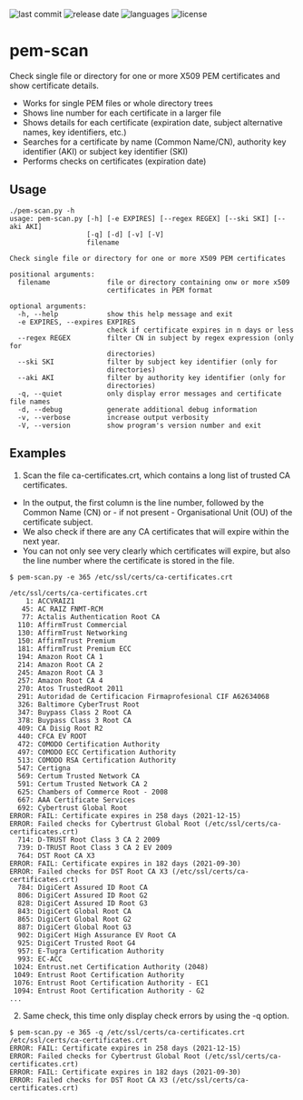 
![last commit](https://img.shields.io/github/last-commit/groland11/pem-scan.svg)
![release date](https://img.shields.io/github/release-date/groland11/pem-scan.svg)
![languages](https://img.shields.io/github/languages/top/groland11/pem-scan.svg)
![license](https://img.shields.io/github/license/groland11/pem-scan.svg)

# pem-scan
Check single file or directory for one or more X509 PEM certificates and show certificate details.
- Works for single PEM files or whole directory trees
- Shows line number for each certificate in a larger file
- Shows details for each certificate (expiration date, subject alternative names, key identifiers, etc.)
- Searches for a certificate by name (Common Name/CN), authority key identifier (AKI) or subject key identifier (SKI)
- Performs checks on certificates (expiration date)

## Usage
```
./pem-scan.py -h
usage: pem-scan.py [-h] [-e EXPIRES] [--regex REGEX] [--ski SKI] [--aki AKI]
                   [-q] [-d] [-v] [-V]
                   filename

Check single file or directory for one or more X509 PEM certificates

positional arguments:
  filename              file or directory containing onw or more x509
                        certificates in PEM format

optional arguments:
  -h, --help            show this help message and exit
  -e EXPIRES, --expires EXPIRES
                        check if certificate expires in n days or less
  --regex REGEX         filter CN in subject by regex expression (only for
                        directories)
  --ski SKI             filter by subject key identifier (only for
                        directories)
  --aki AKI             filter by authority key identifier (only for
                        directories)
  -q, --quiet           only display error messages and certificate file names
  -d, --debug           generate additional debug information
  -v, --verbose         increase output verbosity
  -V, --version         show program's version number and exit
```

## Examples
1. Scan the file ca-certificates.crt, which contains a long list of trusted CA certificates.
- In the output, the first column is the line number, followed by the Common Name (CN) or - if not present - Organisational Unit (OU) of the certificate subject.
- We also check if there are any CA certificates that will expire within the next year.
- You can not only see very clearly which certificates will expire, but also the line number where the certificate is stored in the file.
```
$ pem-scan.py -e 365 /etc/ssl/certs/ca-certificates.crt

/etc/ssl/certs/ca-certificates.crt
    1: ACCVRAIZ1
   45: AC RAIZ FNMT-RCM
   77: Actalis Authentication Root CA
  110: AffirmTrust Commercial
  130: AffirmTrust Networking
  150: AffirmTrust Premium
  181: AffirmTrust Premium ECC
  194: Amazon Root CA 1
  214: Amazon Root CA 2
  245: Amazon Root CA 3
  257: Amazon Root CA 4
  270: Atos TrustedRoot 2011
  291: Autoridad de Certificacion Firmaprofesional CIF A62634068
  326: Baltimore CyberTrust Root
  347: Buypass Class 2 Root CA
  378: Buypass Class 3 Root CA
  409: CA Disig Root R2
  440: CFCA EV ROOT
  472: COMODO Certification Authority
  497: COMODO ECC Certification Authority
  513: COMODO RSA Certification Authority
  547: Certigna
  569: Certum Trusted Network CA
  591: Certum Trusted Network CA 2
  625: Chambers of Commerce Root - 2008
  667: AAA Certificate Services
  692: Cybertrust Global Root
ERROR: FAIL: Certificate expires in 258 days (2021-12-15)
ERROR: Failed checks for Cybertrust Global Root (/etc/ssl/certs/ca-certificates.crt)
  714: D-TRUST Root Class 3 CA 2 2009
  739: D-TRUST Root Class 3 CA 2 EV 2009
  764: DST Root CA X3
ERROR: FAIL: Certificate expires in 182 days (2021-09-30)
ERROR: Failed checks for DST Root CA X3 (/etc/ssl/certs/ca-certificates.crt)
  784: DigiCert Assured ID Root CA
  806: DigiCert Assured ID Root G2
  828: DigiCert Assured ID Root G3
  843: DigiCert Global Root CA
  865: DigiCert Global Root G2
  887: DigiCert Global Root G3
  902: DigiCert High Assurance EV Root CA
  925: DigiCert Trusted Root G4
  957: E-Tugra Certification Authority
  993: EC-ACC
 1024: Entrust.net Certification Authority (2048)
 1049: Entrust Root Certification Authority
 1076: Entrust Root Certification Authority - EC1
 1094: Entrust Root Certification Authority - G2
...
```

2. Same check, this time only display check errors by using the -q option.
```
$ pem-scan.py -e 365 -q /etc/ssl/certs/ca-certificates.crt
/etc/ssl/certs/ca-certificates.crt
ERROR: FAIL: Certificate expires in 258 days (2021-12-15)
ERROR: Failed checks for Cybertrust Global Root (/etc/ssl/certs/ca-certificates.crt)
ERROR: FAIL: Certificate expires in 182 days (2021-09-30)
ERROR: Failed checks for DST Root CA X3 (/etc/ssl/certs/ca-certificates.crt)
```
